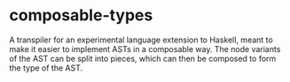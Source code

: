 # composable-types

A transpiler for an experimental language extension to Haskell, meant to make it easier to implement ASTs in a composable way.
The node variants of the AST can be split into pieces, which can then be composed to form the type of the AST.
